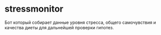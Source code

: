 # stressmonitor
Бот который собирает данные уровня стресса, общего самочувствия и качества диеты для дальнейшей проверки гипотез.
